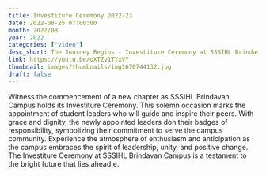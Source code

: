 ```yaml
---
title: Investiture Ceremony 2022-23
date: 2022-08-25 07:00:00
month: 2022/08
year: 2022
categories: ["video"]
desc_short: The Journey Begins - Investiture Ceremony at SSSIHL Brindavan Campus
link: https://youtu.be/oXTZv1TYxVY
thumbnail: images/thumbnails/img1670744132.jpg
draft: false
---
```


 Witness the commencement of a new chapter as SSSIHL Brindavan Campus holds its Investiture Ceremony. This solemn occasion marks the appointment of student leaders who will guide and inspire their peers. With grace and dignity, the newly appointed leaders don their badges of responsibility, symbolizing their commitment to serve the campus community. Experience the atmosphere of enthusiasm and anticipation as the campus embraces the spirit of leadership, unity, and positive change. The Investiture Ceremony at SSSIHL Brindavan Campus is a testament to the bright future that lies ahead.e.